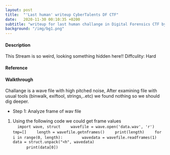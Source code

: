 ```yaml
---
layout: post
title:  "'Last human' writeup CyberTalents DF CTF"
date:   2020-11-30 00:10:35 +0200
subtitle: "writeup for last human challange in Digital Forensics CTF by CyberTalents"
background: "/img/bg1.png"
---
```


#### Description
This Stream is so weird, looking something hidden here!!
Diffculity: Hard
#### Reference
#### Walkthrough
Challange is a wave file with high pitched noise, After examining file with usual tools (binwalk, exiftool, strings,..etc) we found nothing so we should dig deeper.
* Step 1: Analyze frame of wav file
1. Using the following code we could get frame values   
`   import wave, struct   `
`   wavefile = wave.open('data.wav', 'r')   `
`   tmp=[]   `
`   length = wavefile.getnframes()   `
`   print(length)   `
`   for i in range(0, length):   `
`       wavedata = wavefile.readframes(1)   `
`       data = struct.unpack("<h", wavedata) `  
`       print(data[0])   `
